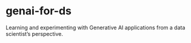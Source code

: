 # genai-for-ds
Learning and experimenting with Generative AI applications from a data scientist’s perspective.
